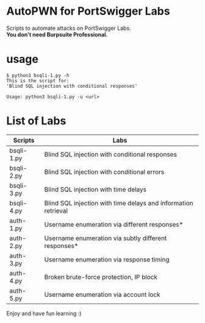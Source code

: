 # AutoPWN for PortSwigger Labs

Scripts to automate attacks on PortSwigger Labs.\
**You don't need Burpsuite Professional.**

# usage

```console
$ python3 bsqli-1.py -h
This is the script for:
'Blind SQL injection with conditional responses'

Usage: python3 bsqli-1.py -u <url>
```

# List of Labs

| Scripts    | Labs                                                           |
| ---------- | -------------------------------------------------------------- |
| bsqli-1.py | Blind SQL injection with conditional responses                 |
| bsqli-2.py | Blind SQL injection with conditional errors                    |
| bsqli-3.py | Blind SQL injection with time delays                           |
| bsqli-4.py | Blind SQL injection with time delays and information retrieval |
| auth-1.py  | Username enumeration via different responses\*                 |
| auth-2.py  | Username enumeration via subtly different responses\*          |
| auth-3.py  | Username enumeration via response timing                       |
| auth-4.py  | Broken brute-force protection, IP block                        |
| auth-5.py  | Username enumeration via account lock                          |

Enjoy and have fun learning :)
